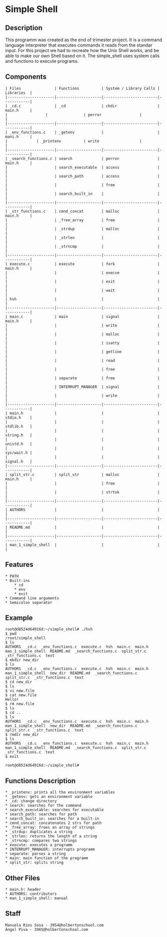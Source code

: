 # Simple Shell


## Description

This programm was created as the end of trimester project. It is a command language interpreter that executes commands it reads from the standar input. For this project we had to recreate how the Unix Shell works, and be able to make our own Shell based on it. The simple_shell uses system calls and functions to execute programs.

## Components

	| Files               | Functions          | System / Library Calls | Libraries  |
	|---------------------|--------------------|------------------------|------------|
	| _cd.c               | _cd                | chdir                  | main.h     |
	|	              |		           | perror                 |            |
	|---------------------|--------------------|------------------------|------------|
	| _env_functions.c    | _getenv            |                        | mani.h     |
	|		      | _printenv          | write                  |            |
	|---------------------|--------------------|------------------------|------------|
	| _search_functions.c | search             | perror                 | main.h     |
	|                     | search_executable  | access                 |            |
	|                     | search_path        | access                 |            |
	|                     |                    | free                   |            |
	|                     | search_built_in    |                        |            |
	|---------------------|--------------------|------------------------|------------|
	| _str_functions.c    | cmnd_concat        | malloc                 | main.h     |
	|                     | _free_array        | free                   |            |
	|                     | _strdup            | malloc                 |            |
	|                     | _strlen            |                        |            |
	|                     | _strncmp           |                        |            |
	|---------------------|--------------------|------------------------|------------|
	| execute.c           | execute            | fork                   | main.h     |
	|                     |                    | execve                 |            |
	|                     |                    | exit                   |            |
	|                     |                    | wait                   |            |
	| hsh                 |                    |                        |            |
	|---------------------|--------------------|------------------------|------------|
	| main.c              | main               | signal                 | main.h     |
	|                     |                    | write                  |            |
	|                     |                    | malloc                 |            |
	|                     |                    | isatty                 |            |
	|                     |                    | getline                |            |
	|                     |                    | read                   |            |
	|                     |                    | free                   |            |
	|                     | separate           | free                   |            |
	|                     | INTERRUPT_MANAGER  | signal                 |            |
	|                     |                    | write                  |            |
	|---------------------|--------------------|------------------------|------------|
	| main.h              |                    |                        | stdio.h    |
	|                     |                    |                        | stdlib.h   |
	|                     |                    |                        | string.h   |
	|                     |                    |                        | unistd.h   |
	|                     |                    |                        | sys/wait.h |
	|                     |                    |                        | signal.h   |
	|---------------------|--------------------|------------------------|------------|
	| split_str.c         | split_str          | malloc                 | main.h     |
	|                     |                    | free                   |            |
	|                     |                    | strtok                 |            |
	|---------------------|--------------------|------------------------|------------|
	| AUTHORS             |                    |                        |            |
	|---------------------|--------------------|------------------------|------------|
	| README.md           |                    |                        |            |
	|---------------------|--------------------|------------------------|------------|
	| man_1_simple_shell  |                    |                        |            |

## Features
	* PATH
	* Built-ins
		* cd
		* env
		* exit
	* Command line arguments
	* Semicolon separator

## Example

```
root@d8524d64916d:~/simple_shell# ./hsh
$ pwd
/root/simple_shell
$ ls
AUTHORS  _cd.c  _env_functions.c  execute.c  hsh  main.c  main.h  man_1_simple_shell  README.md  _search_functions.c  split_str.c  _str_functions.c  text
$ mkdir new_dir
$ ls
AUTHORS  _cd.c  _env_functions.c  execute.c  hsh  main.c  main.h  man_1_simple_shell  new_dir  README.md  _search_functions.c  split_str.c  _str_functions.c  text
$ cd new_dir
$ ls
$ vi new.file
$ cat new.file
Hello!
$ rm new.file
$ ls
$ cd ..
$ ls
AUTHORS  _cd.c  _env_functions.c  execute.c  hsh  main.c  main.h  man_1_simple_shell  new_dir  README.md  _search_functions.c  split_str.c  _str_functions.c  text
$ rmdir new_dir
$ ls
AUTHORS  _cd.c  _env_functions.c  execute.c  hsh  main.c  main.h  man_1_simple_shell  README.md  _search_functions.c  split_str.c  _str_functions.c  text
$ exit

root@d8524d64916d:~/simple_shell#
```

## Functions Description
	* _printenv: prints all the environment variables
	* _getenv: gets an environment variable
	* _cd: change directory
	* search: searches for the command
	* search_executable: searches for executable
	* search_path: searches for path
	* search_built_in: searches for a built-in
	* cmnd_concat: concatenates 2 strs for path
	* _free_array: frees an array of strings
	* _strdup: duplicates a string
	* _strlen: returns the length of a string
	* _strncmp: compares two strings
	* execute: executes a programm
	* INTERRUPT_MANAGER: interrupts programm
	* separate: parses a string
	* main: main function of the programm
	* split_str: splits string

## Other Files
	* main.h: header
	* AUTHORS: contributors
	* man_1_simple_shell: manual

## Staff
	Manuela Ríos Sosa - 3954@holbertonschool.com
	Ángel Piva - 3965@holbertonschool.com
